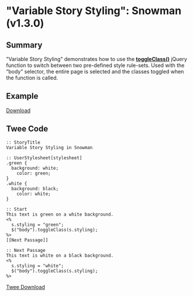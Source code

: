 # "Variable Story Styling": Snowman (v1.3.0)

## Summary

"Variable Story Styling" demonstrates how to use the **[toggleClass()](http://api.jquery.com/toggleclass/)** jQuery function to switch between two pre-defined style rule-sets. Used with the “body” selector, the entire page is selected and the classes toggled when the function is called.

## Example

[Download](snowman_storystyling_example.html)

## Twee Code

```twee
:: StoryTitle
Variable Story Styling in Snowman

:: UserStylesheet[stylesheet]
.green {
  background: white;
    color: green;
}
.white {
  background: black;
    color: white;
}

:: Start
This text is green on a white background.
<%
  s.styling = "green";
  $("body").toggleClass(s.styling);
%>
[[Next Passage]]

:: Next Passage
This text is white on a black background.
<%
  s.styling = "white";
  $("body").toggleClass(s.styling);
%>

```

[Twee Download](snowman_storystyling_twee.txt)
